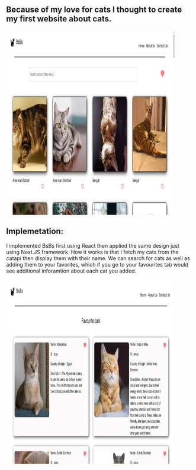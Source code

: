 ## Because of my love for cats I thought to create my first website about cats.
<img src="./BsBs0.jpg" width="90%" height="500"/>


## Implemetation:
I implemented BsBs first using React then applied the same design just using Next.JS framework. 
How it works is that I fetch my cats from the catapi then display them with their name. We can search for cats as well as adding them to your favorites, which if you go to your favourites tab would see additional inforamtion about each cat you added.

<img src="./BsBs1.jpg" width="90%" height="500"/>
